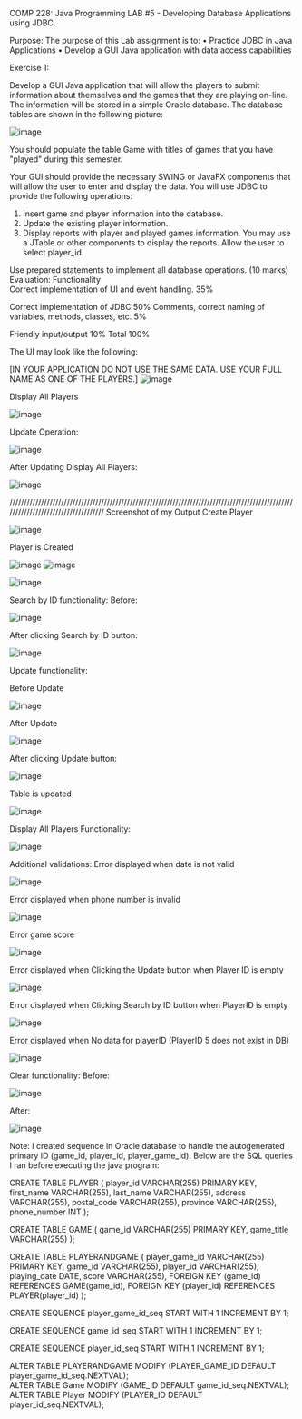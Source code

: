 COMP 228: Java Programming
LAB #5 - Developing Database Applications using JDBC.

Purpose:	The purpose of this Lab assignment is to:
•	Practice JDBC in Java Applications 
•	Develop a GUI Java application with data access capabilities

Exercise 1:

Develop a GUI Java application that will allow the players to submit information about themselves and the games that they are playing on-line. The information will be stored in a simple Oracle database. The database tables are shown in the following picture:

![image](https://github.com/dyeyniyel/comp228-lab5-JDBC/assets/158533198/83415e63-fead-4f28-b0b2-42f9ecb0786c)

 

You should populate the table Game with titles of games that you have "played" during this semester. 

Your GUI should provide the necessary SWING or JavaFX components that will allow the user to enter and display the data. You will use JDBC to provide the following operations:
1.	Insert game and player information into the database.
2.	Update the existing player information.
3.	Display reports with player and played games information. You may use a JTable or other components to display the reports. Allow the user to select player_id.

Use prepared statements to implement all database operations.
(10 marks)
Evaluation:
Functionality	
Correct implementation of UI and event handling.		35%

Correct implementation of JDBC 		50%
Comments, correct naming of variables, methods, classes, etc.	5%

Friendly input/output	10%
Total	100%

The UI may look like the following:

[IN YOUR APPLICATION DO NOT USE THE SAME DATA. USE YOUR FULL NAME AS ONE OF THE PLAYERS.] 
![image](https://github.com/dyeyniyel/comp228-lab5-JDBC/assets/158533198/32d4f1cd-7eb3-4d5c-b71c-56d532d2feb6)


Display All Players

![image](https://github.com/dyeyniyel/comp228-lab5-JDBC/assets/158533198/ef7268f1-562b-4b0a-9ebd-656f4bc2fbe5)


Update Operation:

![image](https://github.com/dyeyniyel/comp228-lab5-JDBC/assets/158533198/c8526e76-994b-4ed9-bd81-e365c206d209)



After Updating Display All Players:

![image](https://github.com/dyeyniyel/comp228-lab5-JDBC/assets/158533198/8f3c9a7e-8a5a-425e-bb73-00e609663e22)

////////////////////////////////////////////////////////////////////////////////////////////////////////////////////////////////////
Screenshot of my Output
Create Player

![image](https://github.com/dyeyniyel/comp228-lab5-JDBC/assets/158533198/3d682fe1-15ba-4639-a3c1-48ac38679307)


 

Player is Created

![image](https://github.com/dyeyniyel/comp228-lab5-JDBC/assets/158533198/4a466e91-3cf8-449b-8b30-3b440548e80e)
![image](https://github.com/dyeyniyel/comp228-lab5-JDBC/assets/158533198/79ce49b3-c64b-4537-936f-5f1542c5a1c6)

![image](https://github.com/dyeyniyel/comp228-lab5-JDBC/assets/158533198/0cead402-0169-48d1-9a31-6455f9c26b97)



   
 

Search by ID functionality:
Before:

![image](https://github.com/dyeyniyel/comp228-lab5-JDBC/assets/158533198/421534c9-6a56-401e-8625-2e09f4454017)

 
After clicking Search by ID button:

![image](https://github.com/dyeyniyel/comp228-lab5-JDBC/assets/158533198/6989a563-9202-4123-b93d-da6eb4d1f019)

 

Update functionality:

Before Update

![image](https://github.com/dyeyniyel/comp228-lab5-JDBC/assets/158533198/e62bcbd9-cf9e-446b-ad7a-99531c166190)

 
After Update

![image](https://github.com/dyeyniyel/comp228-lab5-JDBC/assets/158533198/35e47175-1998-4ee8-8ffa-ee2316982c01)

 

After clicking Update button:

![image](https://github.com/dyeyniyel/comp228-lab5-JDBC/assets/158533198/233dc5a9-adab-4837-aed4-de2c1d3d8dbf)
 
Table is updated

![image](https://github.com/dyeyniyel/comp228-lab5-JDBC/assets/158533198/3ab40020-b68d-47a7-b0f3-63e0ab4c11b6)




 



Display All Players Functionality:

![image](https://github.com/dyeyniyel/comp228-lab5-JDBC/assets/158533198/d19af7e9-4a0d-4b25-b6bb-ca0821bceea5)

 


Additional validations:
Error displayed when date is not valid

![image](https://github.com/dyeyniyel/comp228-lab5-JDBC/assets/158533198/2eddb254-2f90-4efc-a0ac-88ea0394a868)

 

Error displayed when phone number is invalid

![image](https://github.com/dyeyniyel/comp228-lab5-JDBC/assets/158533198/4eda1902-4e45-4092-bbcb-2491a0414047)

 

Error game score

![image](https://github.com/dyeyniyel/comp228-lab5-JDBC/assets/158533198/4ce31ffc-7515-4573-984c-4afac0b8d280)

 

Error displayed when Clicking the Update button when Player ID is empty

![image](https://github.com/dyeyniyel/comp228-lab5-JDBC/assets/158533198/6465a3f2-95e6-4c46-a9dc-c4156df130e8)

 

Error displayed when Clicking Search by ID button when PlayerID is empty

![image](https://github.com/dyeyniyel/comp228-lab5-JDBC/assets/158533198/38ed290d-42fb-4e84-ae3c-df2efb16a771)

 

Error displayed when No data for playerID (PlayerID 5 does not exist in DB)

![image](https://github.com/dyeyniyel/comp228-lab5-JDBC/assets/158533198/ac74e293-c37d-4e26-8db4-e4b0f4de7f26)

 

Clear functionality:
Before:

![image](https://github.com/dyeyniyel/comp228-lab5-JDBC/assets/158533198/70f86df5-a424-4aed-98a8-cd8fd230967d)

 

After:

![image](https://github.com/dyeyniyel/comp228-lab5-JDBC/assets/158533198/4801defb-e9b8-461e-85a2-3313f2cb391c)

 


Note:
I created sequence in Oracle database to handle the autogenerated primary ID (game_id, player_id, player_game_id). Below are the SQL queries I ran before executing the java program:

CREATE TABLE PLAYER (
    player_id VARCHAR(255) PRIMARY KEY,
    first_name VARCHAR(255),
    last_name VARCHAR(255),
    address VARCHAR(255),
    postal_code VARCHAR(255),
    province VARCHAR(255),
    phone_number INT
);


CREATE TABLE GAME (
    game_id VARCHAR(255) PRIMARY KEY,
    game_title VARCHAR(255)
);

CREATE TABLE PLAYERANDGAME (
    player_game_id VARCHAR(255) PRIMARY KEY,
    game_id VARCHAR(255),
    player_id VARCHAR(255),
    playing_date DATE,
    score VARCHAR(255),
    FOREIGN KEY (game_id) REFERENCES GAME(game_id),
    FOREIGN KEY (player_id) REFERENCES PLAYER(player_id)
);	


CREATE SEQUENCE player_game_id_seq
START WITH 1
INCREMENT BY 1;	


CREATE SEQUENCE game_id_seq
START WITH 1
INCREMENT BY 1;

CREATE SEQUENCE player_id_seq
START WITH 1
INCREMENT BY 1;

ALTER TABLE PLAYERANDGAME MODIFY (PLAYER_GAME_ID DEFAULT player_game_id_seq.NEXTVAL);	
ALTER TABLE Game MODIFY (GAME_ID DEFAULT game_id_seq.NEXTVAL);	
ALTER TABLE Player MODIFY (PLAYER_ID DEFAULT player_id_seq.NEXTVAL);
